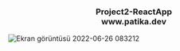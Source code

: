 
<div align="center">
  <h3>Project2-ReactApp<br>www.patika.dev</h3>
</div>
    
![Ekran görüntüsü 2022-06-26 083212](https://user-images.githubusercontent.com/96810885/175800849-653348eb-1f72-47e5-b435-182bdff51292.png)

